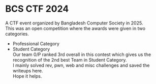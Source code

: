# BCS CTF 2024
A CTF event organized by Bangladesh Computer Society in 2025. <br/>
This was an open competition where the awards were given in two categories.
- Professional Category
- Student Category
<br/>Our team 0/P ranked 3rd overall in this contest which gives us the recognition of the 2nd best Team in Student Category. <br/>
I mainly solved rev, pwn, web and misc challenges and saved the writeups here. <br/>
Hope it helps. 
